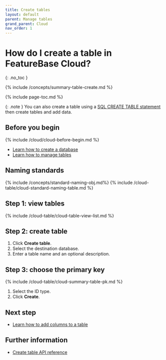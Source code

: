 ```yaml
---
title: Create tables
layout: default
parent: Manage tables
grand_parent: Cloud
nav_order: 1
---
```


# How do I create a table in FeatureBase Cloud?
{: .no_toc }

{% include /concepts/summary-table-create.md %}

{% include page-toc.md %}

{: .note }
You can also create a table using a [SQL CREATE TABLE statement](/docs/sql-guide/statements/statement-table-create) then create tables and add data.

## Before you begin

{% include /cloud/cloud-before-begin.md %}
* [Learn how to create a database](/docs/cloud/cloud-databases/cloud-db-create-custom)
* [Learn how to manage tables](/docs/cloud/cloud-tables/cloud-table-manage)

## Naming standards

{% include /concepts/standard-naming-obj.md%}
{% include /cloud-table/cloud-standard-naming-table.md %}

## Step 1: view tables

{% include /cloud-table/cloud-table-view-list.md %}

## Step 2: create table

1. Click **Create table**.
2. Select the destination database.
3. Enter a table name and an optional description.

## Step 3: choose the primary key

{% include /cloud-table/cloud-summary-table-pk.md %}

1. Select the ID type.
2. Click **Create**.

## Next step

* [Learn how to add columns to a table](/docs/cloud/cloud-tables/cloud-table-add-column)

## Further information

* [Create table API reference](https://api-docs-featurebase-cloud.redoc.ly/latest#operation/createTable)
